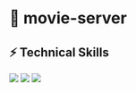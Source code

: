 # 🎥 movie-server

## ⚡ Technical Skills
<div>
    <img src="https://img.shields.io/badge/JavaScript-F7DF1E?style=flat&logo=JavaScript&logoColor=white"/>
    <img src="https://img.shields.io/badge/Node.js-339933?style=flat&logo=Node.js&logoColor=white"/>
    <img src="https://img.shields.io/badge/GraphQL-E10098?style=flat&logo=graphql&logoColor=white">      
</div>

